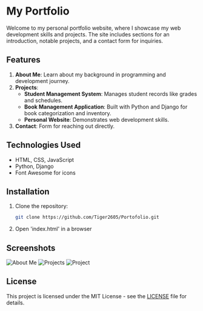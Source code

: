 # My Portfolio

Welcome to my personal portfolio website, where I showcase my web development skills and projects. The site includes sections for an introduction, notable projects, and a contact form for inquiries.

## Features
1. **About Me**: Learn about my background in programming and development journey.
2. **Projects**:
   - **Student Management System**: Manages student records like grades and schedules.
   - **Book Management Application**: Built with Python and Django for book categorization and inventory.
   - **Personal Website**: Demonstrates web development skills.
3. **Contact**: Form for reaching out directly.

## Technologies Used
- HTML, CSS, JavaScript
- Python, Django
- Font Awesome for icons

## Installation
1. Clone the repository:
   ```bash
   git clone https://github.com/Tiger2605/Portofolio.git
2. Open 'index.html' in a browser

## Screenshots
![About Me](assets/about-me.png)
![Projects](assets/projects.png)
![Project](assets/contact.png)

## License
This project is licensed under the MIT License - see the [LICENSE](LICENSE) file for details.
